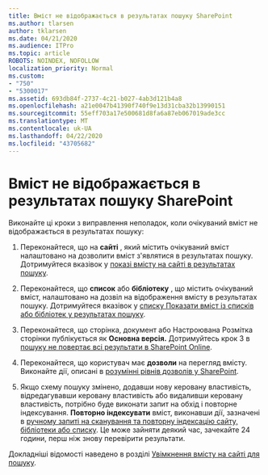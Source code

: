 ```yaml
---
title: Вміст не відображається в результатах пошуку SharePoint
ms.author: tlarsen
author: tklarsen
ms.date: 04/21/2020
ms.audience: ITPro
ms.topic: article
ROBOTS: NOINDEX, NOFOLLOW
localization_priority: Normal
ms.custom:
- "750"
- "5300017"
ms.assetid: 693db84f-2737-4c21-b027-4ab3d121b4a8
ms.openlocfilehash: a21e0047b41390f740f9e13d31cba32b13990151
ms.sourcegitcommit: 55eff703a17e500681d8fa6a87eb067019ade3cc
ms.translationtype: MT
ms.contentlocale: uk-UA
ms.lasthandoff: 04/22/2020
ms.locfileid: "43705682"
---
```

# <a name="content-doesnt-appear-in-sharepoint-search-results"></a>Вміст не відображається в результатах пошуку SharePoint

Виконайте ці кроки з виправлення неполадок, коли очікуваний вміст не відображається в результатах пошуку:
  
1. Переконайтеся, що на **сайті** , який містить очікуваний вміст налаштовано на дозволити вміст з'являтися в результатах пошуку. Дотримуйтеся вказівок у [показі вмісту на сайті в результатах пошуку](https://docs.microsoft.com/sharepoint/make-site-content-searchable#show-content-on-a-site-in-search-results).

2. Переконайтеся, що **список** або **бібліотеку** , що містить очікуваний вміст, налаштовано на дозвіл на відображення вмісту в результатах пошуку. Дотримуйтеся вказівок у [списку Показати вміст із списків або бібліотек у результатах пошуку](https://docs.microsoft.com/sharepoint/make-site-content-searchable#show-content-from-lists-or-libraries-in-search-results).

3. Переконайтеся, що сторінка, документ або Настроювана Розмітка сторінки публікується як **Основна версія.** Дотримуйтесь крок 3 в [пошуку не повертає всі результати в SharePoint Online](https://go.microsoft.com/fwlink/?linkid=874525).

4. Переконайтеся, що користувач має **дозволи** на перегляд вмісту. Виконайте дії, описані в [розумінні рівнів дозволів у SharePoint](https://docs.microsoft.com/sharepoint/understanding-permission-levels).
    
5. Якщо схему пошуку змінено, додавши нову керовану властивість, відредагувавши керовану властивість або видаливши керовану властивість, потрібно буде виконати запит на обхід і повторне індексування. **Повторно індексувати** вміст, виконавши дії, зазначені в [ручному запиті на сканування та повторну індексацію сайту, бібліотеки або списку](https://docs.microsoft.com/sharepoint/crawl-site-content). Це може зайняти деякий час, зачекайте 24 години, перш ніж знову перевірити результати.

Докладніші відомості наведено в розділі [Увімкнення вмісту на сайті для пошуку](https://docs.microsoft.com/sharepoint/make-site-content-searchable). 
  
